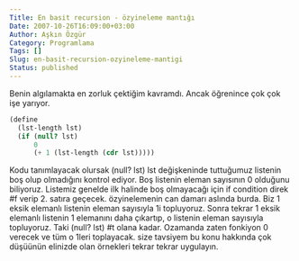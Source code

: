 ```yaml
---
Title: En basit recursion - özyineleme mantığı
Date: 2007-10-26T16:09:00+03:00
Author: Aşkın Özgür
Category: Programlama
Tags: []
Slug: en-basit-recursion-ozyineleme-mantigi
Status: published
---
```


Benin algılamakta en zorluk çektiğim kavramdı. Ancak öğrenince çok çok işe yarıyor.

```scm
(define
  (lst-length lst)
  (if (null? lst)
      0
      (+ 1 (lst-length (cdr lst)))))
```

Kodu tanımlayacak olursak (null? lst) lst değişkeninde tuttuğumuz listenin boş olup olmadığını kontrol ediyor. Boş listenin eleman sayısının 0 olduğunu biliyoruz. Listemiz genelde ilk halinde boş olmayacağı için if condition direk \#f verip 2. satıra geçecek. özyinelemenin can damarı aslında burda. Biz 1 eksik elemanlı listenin eleman sayısıyla 1i topluyoruz. Sonra tekrar 1 eksik elemanlı listenin 1 elemanını daha çıkartıp, o listenin eleman sayısıyla topluyoruz. Taki (null? lst) \#t olana kadar. Ozamanda zaten fonkiyon 0 verecek ve tüm o 1leri toplayacak. size tavsiyem bu konu hakkında çok düşüünün elinizde olan örnekleri tekrar tekrar uygulayın.

<!--more-->
